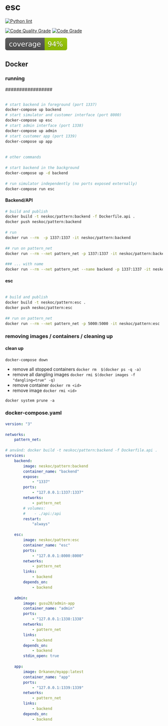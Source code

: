 # esc

[![Python lint](https://github.com/BTH-Scooter-Project/esc/actions/workflows/Mockoon_Lint_and_test.yml/badge.svg)](https://github.com/BTH-Scooter-Project/esc/actions/workflows/Mockoon_Lint_and_test.yml)

[![Code Quality Grade](https://api.codiga.io/project/30675/score/svg)](https://api.codiga.io/project/30675/score/svg)
[![Code Grade](https://api.codiga.io/project/30675/status/svg)](https://api.codiga.io/project/30675/status/svg)

[![Unit test](https://github.com/BTH-Scooter-Project/esc/blob/main/coverage.svg)](https://github.com/BTH-Scooter-Project/esc/blob/main/coverage.svg)

## Docker

### running
#################

```bash

# start backend in foreground (port 1337)
docker-compose up backend
# start simulator and customer interface (port 8000)
docker-compose up esc
# start admin interface (port 1338)
docker-compose up admin
# start customer app (port 1339)
docker-compose up app


# other commands

# start backend in the background
docker-compose up -d backend

# run simulator independently (no ports exposed externally)
docker-compose run esc
```

#### Backend/API

```bash
# build and publish
docker build -t neskoc/pattern:backend -f Dockerfile.api .
docker push neskoc/pattern:backend

# run
docker run --rm  -p 1337:1337 -it neskoc/pattern:backend

## run on pattern_net
docker run --rm --net pattern_net -p 1337:1337 -it neskoc/pattern:backend

### ... with name
docker run --rm --net pattern_net --name backend -p 1337:1337 -it neskoc/pattern:backend
```

#### esc

```bash

# build and publish
docker build -t neskoc/pattern:esc .
docker push neskoc/pattern:esc

## run on pattern_net
docker run --rm --net pattern_net -p 5000:5000 -it neskoc/pattern:esc
```

### removing images / containers / cleaning up

#### clean up
`docker-compose down`

- remove all stopped containers
`docker rm  $(docker ps -q -a)`
- remove all dangling images
`docker rmi $(docker images -f "dangling=true" -q)`
- remove container
`docker rm <id>`
- remove image
`docker rmi <id>`

`docker system prune -a`

### docker-compose.yaml

```yaml
version: "3"

networks:
    pattern_net:

# använd: docker build -t neskoc/pattern:backend -f Dockerfile.api . 
services:
    backend:
        image: neskoc/pattern:backend
        container_name: "backend"
        expose:
            - "1337"
        ports:
            - "127.0.0.1:1337:1337"
        networks:
            - pattern_net
        # volumes:
        #    - ./api:/api
        restart:
            "always"

    esc:
        image: neskoc/pattern:esc
        container_name: "esc"
        ports:
            - "127.0.0.1:8000:8000"
        networks:
            - pattern_net
        links:
            - backend
        depends_on:
            - backend

    admin:
        image: gusu20/admin-app
        container_name: "admin"
        ports:
            - "127.0.0.1:1338:1338"
        networks:
            - pattern_net
        links:
            - backend
        depends_on:
            - backend
        stdin_open: true

    app:
        image: Orkanen/myapp:latest
        container_name: "app"
        ports:
            - "127.0.0.1:1339:1339"
        networks:
            - pattern_net
        links:
            - backend
        depends_on:
            - backend

```
